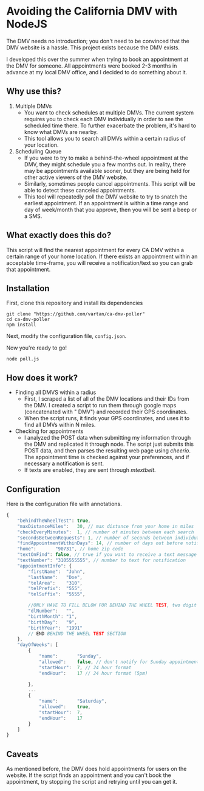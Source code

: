 Avoiding the California DMV with NodeJS
====

The DMV needs no introduction; you don't need to be convinced that the DMV website is a hassle. This project exists because the DMV exists.

I developed this over the summer when trying to book an appointment at the DMV for someone. All appointments were booked 2-3 months in advance at my local DMV office, and I decided to do something about it.


Why use this?
---

1.  Multiple DMVs
    - You want to check schedules at multiple DMVs. The current system requires you to check each DMV individually in order to see the scheduled time there. To further exacerbate the problem, it's hard to know what DMVs are nearby.
    - This tool allows you to search all DMVs within a certain radius of your location.
2. Scheduling Queue
    - If you were to try to make a behind-the-wheel appointment at the DMV, they might schedule you a few months out. In reality, there may be appointments available sooner, but they are being held for other active viewers of the DMV website.
    - Similarly, sometimes people cancel appointments. This script will be able to detect these canceled appointments.
    - This tool will repeatedly poll the DMV website to try to snatch the earliest appointment. If an appointment is within a time range and day of week/month that you approve, then you will be sent a beep or a SMS.


What exactly does this do?
---
This script will find the nearest appointment for every CA DMV within a certain range of your home location. If there exists an appointment within an acceptable time-frame, you will receive a notification/text so you can grab that appointment.


Installation
---
First, clone this repository and install its dependencies

    git clone "https://github.com/vartan/ca-dmv-poller"
    cd ca-dmv-poller
    npm install

Next, modify the configuration file, `config.json`.

Now you're ready to go!

    node poll.js


How does it work?
---
* Finding all DMVS within a radius
    * First, I scraped a list of all of the DMV locations and their IDs from the DMV. I created a script to run them through google maps (concatenated with " DMV") and recorded their GPS coordinates.
    * When the script runs, it finds your GPS coordinates, and uses it to find all DMVs within N miles.
* Checking for appointments
    * I analyzed the POST data when submitting my information through the DMV and replicated it through node. The script just submits this POST data, and then parses the resulting web page using *cheerio*. The appointment time is checked against your preferences, and if necessary a notification is sent.
    * If texts are enabled, they are sent through *mtextbelt*.

Configuration
----
Here is the configuration file with annotations.

```javascript
{
    "behindTheWheelTest": true,
    "maxDistanceMiles":   30, // max distance from your home in miles
    "checkEveryMinutes":  1, // number of minutes between each search
    "secondsBetweenRequests": 1, // number of seconds between individual requests of a search
    "findAppointmentWithinDays": 14, // number of days out before notification
    "home":       "90731", // home zip code
    "textOnFind": false, // true if you want to receive a text message
    "textNumber": "3105555555", // number to text for notification
    "appointmentInfo": {
        "firstName":  "John",
        "lastName":   "Doe",
        "telArea":    "310",
        "telPrefix":  "555",
        "telSuffix":  "5555",

        //ONLY HAVE TO FILL BELOW FOR BEHIND THE WHEEL TEST, two digit day/month
        "dlNumber":   "",
        "birthMonth": "1",
        "birthDay":   "9",
        "birthYear":  "1991"
        // END BEHIND THE WHEEL TEST SECTION
    },
    "dayOfWeeks": [
        {
            "name":       "Sunday",
            "allowed":    false, // don't notify for Sunday appointments
            "startHour":  7, // 24 hour format
            "endHour":    17 // 24 hour format (5pm)

        },
        ...
        {
            "name":       "Saturday",
            "allowed":    true,
            "startHour":  7,
            "endHour":    17
        }
    ]
}

```

Caveats
----
As mentioned before, the DMV does hold appointments for users on the website. If the script finds an appointment and you can't book the appointment, try stopping the script and retrying until you can get it.
